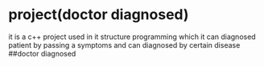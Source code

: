 # project(doctor diagnosed)
it is a c++  project used in it structure programming which it can diagnosed  patient by passing a symptoms and can diagnosed by certain disease
##doctor diagnosed
